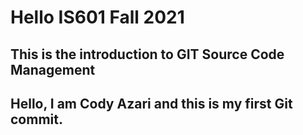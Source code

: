# Hello IS601 Fall 2021
## This is the introduction to GIT Source Code Management
## Hello, I am Cody Azari and this is my first Git commit.
